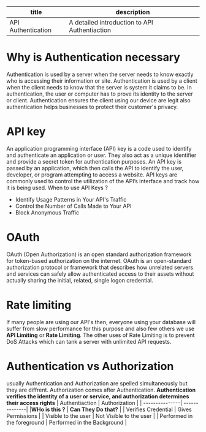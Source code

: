 | title | description |
| ------ | ------ |
| API Authentication | A detailed introduction to API Authentiaction |

  # Why is Authentication necessary
  Authentication is used by a server when the server needs to know exactly who is accessing their information or site. Authentication is used by a client when the client needs to know that the server is system it claims to be. In authentication, the user or computer has to prove its identity to the server or client. Authentication ensures the client using our device are legit also authentication helps businesses to protect their customer's privacy.
  # API key
  An application programming interface (API) key is a code used to identify and authenticate an application or user. They also act as a unique identifier and provide a secret token for authentication purposes. An API key is passed by an application, which then calls the API to identify the user, developer, or program attempting to access a website. API keys are commonly used to control the utilization of the API’s interface and track how it is being used.
  When to use API Keys ?
  * Identify Usage Patterns in Your API's Traffic
  * Control the Number of Calls Made to Your API
  * Block Anonymous Traffic
  
# OAuth
OAuth (Open Authorization) is an open standard authorization framework for token-based authorization on the internet. OAuth is an open-standard authorization protocol or framework that describes how unrelated servers and services can safely allow authenticated access to their assets without actually sharing the initial, related, single logon credential.
  # Rate limiting
If many people are using our API's then, everyone using your database will suffer from slow performance for this purpose and also few others we use __API Limiting__ or __Rate Limiting__.
The other uses of Rate Limiting is to prevent DoS Attacks which  can tank a server with unlimited API requests.
  # Authentication vs Authorization
  usually Authentication and Authorization are spelled simultaneously but they are diffrent. Authorization comes after Authentication. 
__Authentication verifies the identity of a user or service, and authorization determines their access rights__
| Authentiaction | Authorization |
| ---------------| --------------|
|__WHo is this ?__               | **Can They Do that?** |
|          Verifies Credential       |      Gives Permissions         |
|      Visible to the user           | Not Visible to the user                |
| Performed in the foreground | Performed in the Background |
  
  